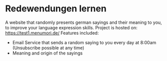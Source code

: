 # Redewendungen lernen
A website that randomly presents german sayings and their meaning to you, to improve your language expression skills.
Project is hosted on: https://test1.menumori.de/
Features included:
- Email Service that sends a random saying to you every day at 8:00am (Unsubscribe possible at any time)
- Meaning and origin of the sayings
